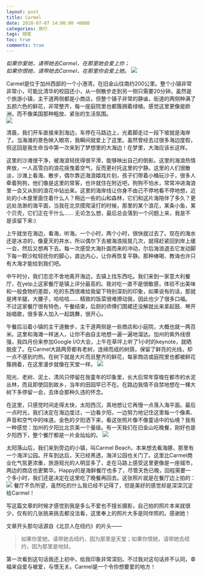 ```yaml
---
layout: post
title: Carmel
date: 2018-07-07 14:00:00 +0800
categories: 旅行
tags: 随笔
toc: true
comments: true
---
```

*如果你爱她，请带她去Carmel，在那里她会爱上你；*  
*如果你恨她，请带她去Carmel，在那里你会爱上她。*
![](0707Carmel/img01.jpg)


<!-- more -->

Carmel是位于加州西部的一个小港湾，在旧金山往南约200公里。整个小镇非常非常小，可能比清华的校园还小，从一侧散步走到另一侧只需要20分钟。虽然是个旅游小镇，主干道两侧都是小商店，但整个镇子非常的静谧，街道的两侧种满了五颜六色的鲜花，非常整齐，每一座庭院里也都簇拥着绿植。感觉这里更像是欧洲，而不像美国那种粗放、紧张的生活氛围。  
![](0707Carmel/img02.png)

清晨，我们开车直接来到海边，车停在马路边上，光着脚走过一段下坡就是海岸了。当海滩的景色映入眼帘，我瞬间就爱上了这里。虽然曾经去过很多海边度假，但这回是我生命当中第一次来到了梦想里的大海边！在梦里，大海应该长这样。  

这里的沙滩很干净，被海浪轻抚得很平滑，能够映出自己的倒影。这里的海浪热情奔放，一人高雪白的浪花摇曳着空气，反而更衬托这里的宁静。这里的人们很散淡，沙滩上看海、散步，偶尔靠近海浪嬉戏片刻，孩子们带着小桶玩沙子，很多人牵着狗狗，他们像是这里的常客，也许就住在附近吧，狗狗不怕水，常常冲进海浪里一会又从别的浪花中钻出来。这里的海岸线让你身不由己不停地看不停地想，近处的小木屋里面住着什么人？稍远一些的山和森林，它们和这片海陪伴了多久？更远处浩渺的海平面，当我在北京摸爬滚打的时候，那里的某个浪花，某条小鱼，某个贝壳，它们正在干什么…… 无论怎么想，最后总会落到一个问题上来，我是不是该留下来:)  

上午就坐在海边，看海，听海。一个小时，两个小时，很快就过去了。现在的海水还是冰凉的，像夏天的井水，所以偶尔下去被海浪摇晃几次，就得赶紧回到岸上缓一会，然后又想再下去。每一次感受大海扑面而来的冲动，尔后海浪退去它发动脚下每一颗沙粒轻抚你的脚心，直达内心，让你再恢复平静。那种棒喝、教诲也许只有大海才能给到我们吧。

中午时分，我们恋恋不舍地离开海边，去镇上找东西吃。我们来到一家意大利餐厅，在yelp上这家餐厅是镇上评分最高的。我对吃一直不是很敏感，体验不出美味和一般食物的差距，吃的东西很难给我留下特别深刻的印象，如果说有的话，那就是烤羊腿，大腰子，哈哈哈…… 精致的饭菜很难撩动我，因此也少了很多口福。不过这家餐厅很有特色，午餐结束，后厨的师傅们围裙还没解就出来拿起鼓、琴开始唱歌，很多客人加入一起跳舞，很开心。

午餐后沿着小镇的主干道散步，主干道两侧是一些商店和小庭院，大概也就一两百米。这里和海滩一样迷人，让你不由自主地想一遍一遍地溜达。加州的紫外线很强，我四月份来参加Google I/O大会，上午在草坪上听了1小时的keynote，就晒脱皮了。在Carmel大路两旁都有老树，连绵而成的树荫，保留了鲜亮的光线，却一点不感到灼热。在树下就是大片而且整齐的鲜花，每家商店或庭院里也都被鲜花簇拥着，在这里漫步就像在天堂一样。
![](0707Carmel/img04.jpeg)

阳光、老树、泥土、清风只停留在我童年的印象里，长大后常年穿梭在都市的水泥丛林，而且即使回到故乡，当年的田园早已不在。在路边我情不自禁地想在一棵大树下多停留一会，去体会那种久违的怀念。

在这里，只感觉时间走得太快，太阳西沉，真地想让它再慢一点落入海平面。最后一点时光，我们决定在海边度过，一边看夕阳，一边努力地记住这里每一个像素、声音和空气中的味道。金色的夕阳洒下来，看这张照片像不像童话中的仙境？我有一种感觉：加州的夕阳比北京美一个量级。有一天我们在旧金山吃晚餐，刚好也是夕阳西下，整个餐厅都是一片金灿灿的。
![](0707Carmel/img03.jpeg)

太阳落山后，我们来到旁边的小镇，叫Carmel Beach，本来想去看海豚，那里有一个海洋公园。开车到达后，天已经黑透，海洋公园也关门了。这里比Carmel商业化气氛更浓重，旅游观光的人明显多了，走在马路上感受这里更像是一座城市，两边的商店也更繁华。Happy的是海鲜餐厅也多了，尽管天色已晚，回程需要一个多小时，我们还是决定在这里吃了晚餐再回去。这张照片就是在餐厅边上拍的：
![](0707Carmel/img05.jpg)
餐厅不负所望，虽然吃的什么我已经不记得了，但是美好的感觉却是深深沉淀给Carmel！

写这篇文章的时候才感觉到我是多么不爱也不擅长摄影，自己拍的照片本来就很少，仅有的几张挑来挑去都没法看，这里奉上的照片大多是同伴照的。感谢她！

文章开头那句话源自《北京人在纽约》的片头——

>如果你爱她，请带她去纽约，因为那里是天堂；如果你恨她，请带她去纽约，因为那里是地狱。  

第一次看到这句话我还上初中，给我印象非常深刻。不过我对这句话并不认同，幸福来自爱与被爱，与恨无关。Carmel是一个令你想要爱的地方！